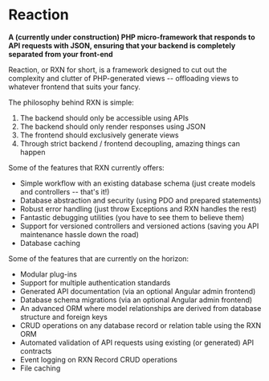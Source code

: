 # Reaction

**A (currently under construction) PHP micro-framework that responds to API requests with JSON, ensuring that your backend is completely separated from your front-end**

Reaction, or RXN for short, is a framework designed to cut out the complexity and clutter of PHP-generated views -- offloading views to whatever frontend that suits your fancy.

The philosophy behind RXN is simple: 
1) The backend should only be accessible using APIs
2) The backend should only render responses using JSON
3) The frontend should exclusively generate views
4) Through strict backend / frontend decoupling, amazing things can happen

Some of the features that RXN currently offers:
* Simple workflow with an existing database schema (just create models and controllers -- that's it!)
* Database abstraction and security (using PDO and prepared statements)
* Robust error handling (just throw Exceptions and RXN handles the rest)
* Fantastic debugging utilities (you have to see them to believe them)
* Support for versioned controllers and versioned actions (saving you API maintenance hassle down the road)
* Database caching

Some of the features that are currently on the horizon:
* Modular plug-ins
* Support for multiple authentication standards
* Generated API documentation (via an optional Angular admin frontend)
* Database schema migrations (via an optional Angular admin frontend)
* An advanced ORM where model relationships are derived from database structure and foreign keys
* CRUD operations on any database record or relation table using the RXN ORM
* Automated validation of API requests using existing (or generated) API contracts
* Event logging on RXN Record CRUD operations
* File caching
